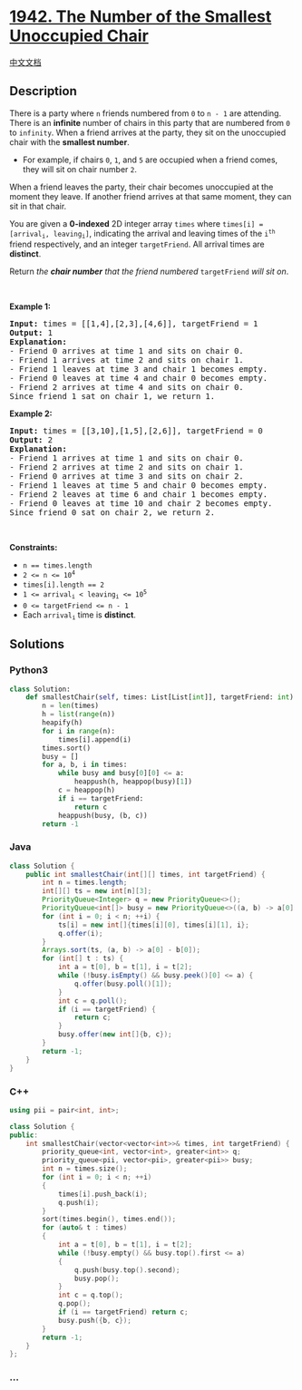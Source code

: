 # [1942. The Number of the Smallest Unoccupied Chair](https://leetcode.com/problems/the-number-of-the-smallest-unoccupied-chair)

[中文文档](/solution/1900-1999/1942.The%20Number%20of%20the%20Smallest%20Unoccupied%20Chair/README.md)

## Description

<p>There is a party where <code>n</code> friends numbered from <code>0</code> to <code>n - 1</code> are attending. There is an <strong>infinite</strong> number of chairs in this party that are numbered from <code>0</code> to <code>infinity</code>. When a friend arrives at the party, they sit on the unoccupied chair with the <strong>smallest number</strong>.</p>

<ul>
	<li>For example, if chairs <code>0</code>, <code>1</code>, and <code>5</code> are occupied when a friend comes, they will sit on chair number <code>2</code>.</li>
</ul>

<p>When a friend leaves the party, their chair becomes unoccupied at the moment they leave. If another friend arrives at that same moment, they can sit in that chair.</p>

<p>You are given a <strong>0-indexed</strong> 2D integer array <code>times</code> where <code>times[i] = [arrival<sub>i</sub>, leaving<sub>i</sub>]</code>, indicating the arrival and leaving times of the <code>i<sup>th</sup></code> friend respectively, and an integer <code>targetFriend</code>. All arrival times are <strong>distinct</strong>.</p>

<p>Return<em> the <strong>chair number</strong> that the friend numbered </em><code>targetFriend</code><em> will sit on</em>.</p>

<p>&nbsp;</p>
<p><strong>Example 1:</strong></p>

<pre>
<strong>Input:</strong> times = [[1,4],[2,3],[4,6]], targetFriend = 1
<strong>Output:</strong> 1
<strong>Explanation:</strong> 
- Friend 0 arrives at time 1 and sits on chair 0.
- Friend 1 arrives at time 2 and sits on chair 1.
- Friend 1 leaves at time 3 and chair 1 becomes empty.
- Friend 0 leaves at time 4 and chair 0 becomes empty.
- Friend 2 arrives at time 4 and sits on chair 0.
Since friend 1 sat on chair 1, we return 1.
</pre>

<p><strong>Example 2:</strong></p>

<pre>
<strong>Input:</strong> times = [[3,10],[1,5],[2,6]], targetFriend = 0
<strong>Output:</strong> 2
<strong>Explanation:</strong> 
- Friend 1 arrives at time 1 and sits on chair 0.
- Friend 2 arrives at time 2 and sits on chair 1.
- Friend 0 arrives at time 3 and sits on chair 2.
- Friend 1 leaves at time 5 and chair 0 becomes empty.
- Friend 2 leaves at time 6 and chair 1 becomes empty.
- Friend 0 leaves at time 10 and chair 2 becomes empty.
Since friend 0 sat on chair 2, we return 2.
</pre>

<p>&nbsp;</p>
<p><strong>Constraints:</strong></p>

<ul>
	<li><code>n == times.length</code></li>
	<li><code>2 &lt;= n &lt;= 10<sup>4</sup></code></li>
	<li><code>times[i].length == 2</code></li>
	<li><code>1 &lt;= arrival<sub>i</sub> &lt; leaving<sub>i</sub> &lt;= 10<sup>5</sup></code></li>
	<li><code>0 &lt;= targetFriend &lt;= n - 1</code></li>
	<li>Each <code>arrival<sub>i</sub></code> time is <strong>distinct</strong>.</li>
</ul>

## Solutions

<!-- tabs:start -->

### **Python3**

```python
class Solution:
    def smallestChair(self, times: List[List[int]], targetFriend: int) -> int:
        n = len(times)
        h = list(range(n))
        heapify(h)
        for i in range(n):
            times[i].append(i)
        times.sort()
        busy = []
        for a, b, i in times:
            while busy and busy[0][0] <= a:
                heappush(h, heappop(busy)[1])
            c = heappop(h)
            if i == targetFriend:
                return c
            heappush(busy, (b, c))
        return -1
```

### **Java**

```java
class Solution {
    public int smallestChair(int[][] times, int targetFriend) {
        int n = times.length;
        int[][] ts = new int[n][3];
        PriorityQueue<Integer> q = new PriorityQueue<>();
        PriorityQueue<int[]> busy = new PriorityQueue<>((a, b) -> a[0] - b[0]);
        for (int i = 0; i < n; ++i) {
            ts[i] = new int[]{times[i][0], times[i][1], i};
            q.offer(i);
        }
        Arrays.sort(ts, (a, b) -> a[0] - b[0]);
        for (int[] t : ts) {
            int a = t[0], b = t[1], i = t[2];
            while (!busy.isEmpty() && busy.peek()[0] <= a) {
                q.offer(busy.poll()[1]);
            }
            int c = q.poll();
            if (i == targetFriend) {
                return c;
            }
            busy.offer(new int[]{b, c});
        }
        return -1;
    }
}
```

### **C++**

```cpp
using pii = pair<int, int>;

class Solution {
public:
    int smallestChair(vector<vector<int>>& times, int targetFriend) {
        priority_queue<int, vector<int>, greater<int>> q;
        priority_queue<pii, vector<pii>, greater<pii>> busy;
        int n = times.size();
        for (int i = 0; i < n; ++i)
        {
            times[i].push_back(i);
            q.push(i);
        }
        sort(times.begin(), times.end());
        for (auto& t : times)
        {
            int a = t[0], b = t[1], i = t[2];
            while (!busy.empty() && busy.top().first <= a)
            {
                q.push(busy.top().second);
                busy.pop();
            }
            int c = q.top();
            q.pop();
            if (i == targetFriend) return c;
            busy.push({b, c});
        }
        return -1;
    }
};
```

### **...**

```

```

<!-- tabs:end -->
